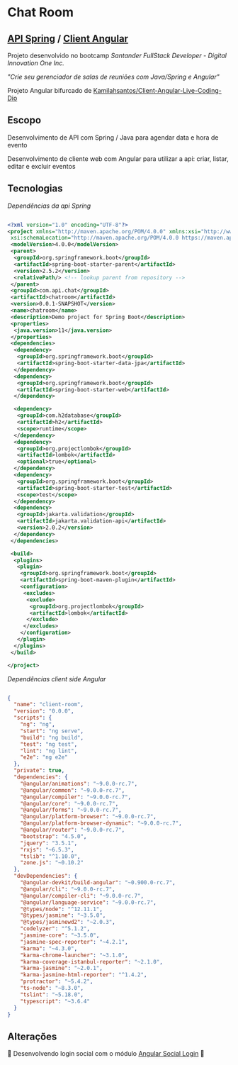 # Chat Room

## [API Spring](https://github.com/NeiTDutra/dio-apiSpring-clientAngular/tree/master/Api-Spring/chatroom) / [Client Angular](https://github.com/NeiTDutra/dio-apiSpring-clientAngular/tree/master/Client-Angular)

Projeto desenvolvido no bootcamp *Santander FullStack Developer - Digital Innovation One Inc.*

*"Crie seu gerenciador de salas de reuniões com Java/Spring e Angular"*

Projeto Angular bifurcado de [Kamilahsantos/Client-Angular-Live-Coding-Dio](https://github.com/Kamilahsantos/Client-Angular-Live-Coding-Dio)

## Escopo

Desenvolvimento de API com Spring / Java para agendar data e hora de evento

Desenvolvimento de cliente web com Angular para utilizar a api: criar, listar, editar e excluir eventos

## Tecnologias

*Dependências da api Spring*

```xml

<?xml version="1.0" encoding="UTF-8"?>
<project xmlns="http://maven.apache.org/POM/4.0.0" xmlns:xsi="http://www.w3.org/2001/XMLSchema-instance"
 xsi:schemaLocation="http://maven.apache.org/POM/4.0.0 https://maven.apache.org/xsd/maven-4.0.0.xsd">
 <modelVersion>4.0.0</modelVersion>
 <parent>
  <groupId>org.springframework.boot</groupId>
  <artifactId>spring-boot-starter-parent</artifactId>
  <version>2.5.2</version>
  <relativePath/> <!-- lookup parent from repository -->
 </parent>
 <groupId>com.api.chat</groupId>
 <artifactId>chatroom</artifactId>
 <version>0.0.1-SNAPSHOT</version>
 <name>chatroom</name>
 <description>Demo project for Spring Boot</description>
 <properties>
  <java.version>11</java.version>
 </properties>
 <dependencies>
  <dependency>
   <groupId>org.springframework.boot</groupId>
   <artifactId>spring-boot-starter-data-jpa</artifactId>
  </dependency>
  <dependency>
   <groupId>org.springframework.boot</groupId>
   <artifactId>spring-boot-starter-web</artifactId>
  </dependency>

  <dependency>
   <groupId>com.h2database</groupId>
   <artifactId>h2</artifactId>
   <scope>runtime</scope>
  </dependency>
  <dependency>
   <groupId>org.projectlombok</groupId>
   <artifactId>lombok</artifactId>
   <optional>true</optional>
  </dependency>
  <dependency>
   <groupId>org.springframework.boot</groupId>
   <artifactId>spring-boot-starter-test</artifactId>
   <scope>test</scope>
  </dependency>
  <dependency>
   <groupId>jakarta.validation</groupId>
   <artifactId>jakarta.validation-api</artifactId>
   <version>2.0.2</version>
  </dependency>
 </dependencies>

 <build>
  <plugins>
   <plugin>
    <groupId>org.springframework.boot</groupId>
    <artifactId>spring-boot-maven-plugin</artifactId>
    <configuration>
     <excludes>
      <exclude>
       <groupId>org.projectlombok</groupId>
       <artifactId>lombok</artifactId>
      </exclude>
     </excludes>
    </configuration>
   </plugin>
  </plugins>
 </build>

</project>

```

*Dependências client side Angular*

```json

{
  "name": "client-room",
  "version": "0.0.0",
  "scripts": {
    "ng": "ng",
    "start": "ng serve",
    "build": "ng build",
    "test": "ng test",
    "lint": "ng lint",
    "e2e": "ng e2e"
  },
  "private": true,
  "dependencies": {
    "@angular/animations": "~9.0.0-rc.7",
    "@angular/common": "~9.0.0-rc.7",
    "@angular/compiler": "~9.0.0-rc.7",
    "@angular/core": "~9.0.0-rc.7",
    "@angular/forms": "~9.0.0-rc.7",
    "@angular/platform-browser": "~9.0.0-rc.7",
    "@angular/platform-browser-dynamic": "~9.0.0-rc.7",
    "@angular/router": "~9.0.0-rc.7",
    "bootstrap": "4.5.0",
    "jquery": "3.5.1",
    "rxjs": "~6.5.3",
    "tslib": "^1.10.0",
    "zone.js": "~0.10.2"
  },
  "devDependencies": {
    "@angular-devkit/build-angular": "~0.900.0-rc.7",
    "@angular/cli": "~9.0.0-rc.7",
    "@angular/compiler-cli": "~9.0.0-rc.7",
    "@angular/language-service": "~9.0.0-rc.7",
    "@types/node": "^12.11.1",
    "@types/jasmine": "~3.5.0",
    "@types/jasminewd2": "~2.0.3",
    "codelyzer": "^5.1.2",
    "jasmine-core": "~3.5.0",
    "jasmine-spec-reporter": "~4.2.1",
    "karma": "~4.3.0",
    "karma-chrome-launcher": "~3.1.0",
    "karma-coverage-istanbul-reporter": "~2.1.0",
    "karma-jasmine": "~2.0.1",
    "karma-jasmine-html-reporter": "^1.4.2",
    "protractor": "~5.4.2",
    "ts-node": "~8.3.0",
    "tslint": "~5.18.0",
    "typescript": "~3.6.4"
  }
}

```

## Alterações

:construction: Desenvolvendo login social com o módulo [Angular Social Login](https://github.com/abacritt/angularx-social-login) :construction:
